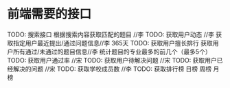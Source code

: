 # 前端需要的接口

TODO: 搜索接口 根据搜索内容获取匹配的题目  //李
TODO: 获取用户动态 //李  获取指定用户最近提出/通过问题信息//李   365天
TODO: 获取用户擅长排行    获取用户所有通过/未通过的题目信息//李   统计题目的专业最多的前几个（最多5个）
TODO: 获取用户通过率         //宋
TODO: 获取用户待解决问题     //宋
TODO: 获取用户已经解决的问题 //宋
TODO: 获取学校成员数 //李
TODO: 获取排行榜 日榜 周榜 月榜